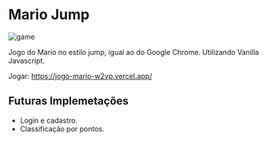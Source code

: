 # Mario Jump
![game](https://user-images.githubusercontent.com/29557187/191650269-8c9be936-b537-42fc-90bf-52bd3c6fc87c.png)

Jogo do Mario no estilo jump, igual ao do Google Chrome. Utilizando  Vanilla Javascript.

Jogar: https://jogo-mario-w2vp.vercel.app/

## Futuras Implemetações
- Login e cadastro.
- Classificação por pontos.
